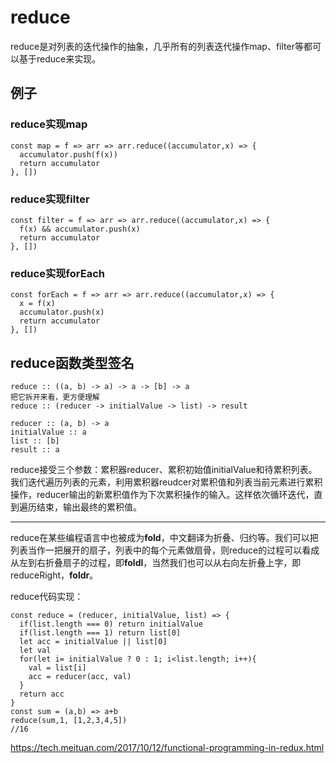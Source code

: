 # reduce 
reduce是对列表的迭代操作的抽象，几乎所有的列表迭代操作map、filter等都可以基于reduce来实现。  
## 例子  
### reduce实现map
```
const map = f => arr => arr.reduce((accumulator,x) => {
  accumulator.push(f(x))
  return accumulator
}, [])
```

### reduce实现filter  
```
const filter = f => arr => arr.reduce((accumulator,x) => {
  f(x) && accumulator.push(x)
  return accumulator
}, [])
```  

### reduce实现forEach  
```
const forEach = f => arr => arr.reduce((accumulator,x) => {
  x = f(x)
  accumulator.push(x)
  return accumulator
}, [])
```  

## reduce函数类型签名  
```
reduce :: ((a, b) -> a) -> a -> [b] -> a  
把它拆开来看，更方便理解
reduce :: (reducer -> initialValue -> list) -> result  

reducer :: (a, b) -> a
initialValue :: a
list :: [b]  
result :: a
```   
reduce接受三个参数：累积器reducer、累积初始值initialValue和待累积列表。我们迭代遍历列表的元素，利用累积器reudcer对累积值和列表当前元素进行累积操作，reducer输出的新累积值作为下次累积操作的输入。这样依次循环迭代，直到遍历结束，输出最终的累积值。  

***

reduce在某些编程语言中也被成为**fold**，中文翻译为折叠、归约等。我们可以把列表当作一把展开的扇子，列表中的每个元素做扇骨，则reduce的过程可以看成从左到右折叠扇子的过程，即**foldl**，当然我们也可以从右向左折叠上字，即reduceRight，**foldr**。

reduce代码实现：  
```
const reduce = (reducer, initialValue, list) => {
  if(list.length === 0) return initialValue
  if(list.length === 1) return list[0]
  let acc = initialValue || list[0]
  let val
  for(let i= initialValue ? 0 : 1; i<list.length; i++){
    val = list[i]
    acc = reducer(acc, val)
  }
  return acc
}
const sum = (a,b) => a+b
reduce(sum,1, [1,2,3,4,5])
//16
```
https://tech.meituan.com/2017/10/12/functional-programming-in-redux.html